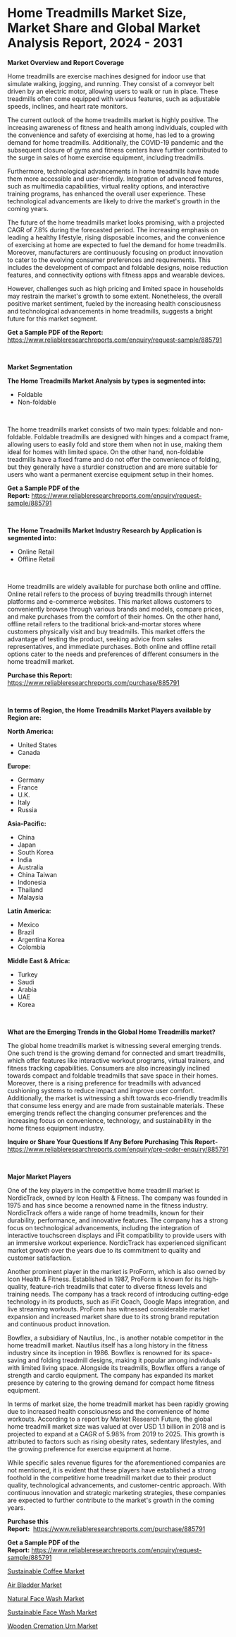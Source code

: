 <p><h1>Home Treadmills Market Size, Market Share and Global Market Analysis Report, 2024 - 2031</h1></p><p><strong>Market Overview and Report Coverage</strong></p>
<p><p>Home treadmills are exercise machines designed for indoor use that simulate walking, jogging, and running. They consist of a conveyor belt driven by an electric motor, allowing users to walk or run in place. These treadmills often come equipped with various features, such as adjustable speeds, inclines, and heart rate monitors.</p><p>The current outlook of the home treadmills market is highly positive. The increasing awareness of fitness and health among individuals, coupled with the convenience and safety of exercising at home, has led to a growing demand for home treadmills. Additionally, the COVID-19 pandemic and the subsequent closure of gyms and fitness centers have further contributed to the surge in sales of home exercise equipment, including treadmills.</p><p>Furthermore, technological advancements in home treadmills have made them more accessible and user-friendly. Integration of advanced features, such as multimedia capabilities, virtual reality options, and interactive training programs, has enhanced the overall user experience. These technological advancements are likely to drive the market's growth in the coming years.</p><p>The future of the home treadmills market looks promising, with a projected CAGR of 7.8% during the forecasted period. The increasing emphasis on leading a healthy lifestyle, rising disposable incomes, and the convenience of exercising at home are expected to fuel the demand for home treadmills. Moreover, manufacturers are continuously focusing on product innovation to cater to the evolving consumer preferences and requirements. This includes the development of compact and foldable designs, noise reduction features, and connectivity options with fitness apps and wearable devices.</p><p>However, challenges such as high pricing and limited space in households may restrain the market's growth to some extent. Nonetheless, the overall positive market sentiment, fueled by the increasing health consciousness and technological advancements in home treadmills, suggests a bright future for this market segment.</p></p>
<p><strong>Get a Sample PDF of the Report:</strong> <a href="https://www.reliableresearchreports.com/enquiry/request-sample/885791">https://www.reliableresearchreports.com/enquiry/request-sample/885791</a></p>
<p>&nbsp;</p>
<p><strong>Market Segmentation</strong></p>
<p><strong>The Home Treadmills Market Analysis by types is segmented into:</strong></p>
<p><ul><li>Foldable</li><li>Non-foldable</li></ul></p>
<p>&nbsp;</p>
<p><p>The home treadmills market consists of two main types: foldable and non-foldable. Foldable treadmills are designed with hinges and a compact frame, allowing users to easily fold and store them when not in use, making them ideal for homes with limited space. On the other hand, non-foldable treadmills have a fixed frame and do not offer the convenience of folding, but they generally have a sturdier construction and are more suitable for users who want a permanent exercise equipment setup in their homes.</p></p>
<p><strong>Get a Sample PDF of the Report:</strong>&nbsp;<a href="https://www.reliableresearchreports.com/enquiry/request-sample/885791">https://www.reliableresearchreports.com/enquiry/request-sample/885791</a></p>
<p>&nbsp;</p>
<p><strong>The Home Treadmills Market Industry Research by Application is segmented into:</strong></p>
<p><ul><li>Online Retail</li><li>Offline Retail</li></ul></p>
<p>&nbsp;</p>
<p><p>Home treadmills are widely available for purchase both online and offline. Online retail refers to the process of buying treadmills through internet platforms and e-commerce websites. This market allows customers to conveniently browse through various brands and models, compare prices, and make purchases from the comfort of their homes. On the other hand, offline retail refers to the traditional brick-and-mortar stores where customers physically visit and buy treadmills. This market offers the advantage of testing the product, seeking advice from sales representatives, and immediate purchases. Both online and offline retail options cater to the needs and preferences of different consumers in the home treadmill market.</p></p>
<p><strong>Purchase this Report:</strong>&nbsp; <a href="https://www.reliableresearchreports.com/purchase/885791">https://www.reliableresearchreports.com/purchase/885791</a></p>
<p>&nbsp;</p>
<p><strong>In terms of Region, the Home Treadmills Market Players available by Region are:</strong></p>
<p>
    <p> <strong> North America: </strong>
        <ul>
            <li>United States</li>
            <li>Canada</li>
        </ul>
        </p> 
    <p> <strong> Europe: </strong>
        <ul>
            <li>Germany</li>
            <li>France</li>
            <li>U.K.</li>
            <li>Italy</li>
            <li>Russia</li>
        </ul>
        </p> 
    <p> <strong> Asia-Pacific: </strong>
        <ul>
            <li>China</li>
            <li>Japan</li>
            <li>South Korea</li>
            <li>India</li>
            <li>Australia</li>
            <li>China Taiwan</li>
            <li>Indonesia</li>
            <li>Thailand</li>
            <li>Malaysia</li>
        </ul>
        </p> 
    <p> <strong> Latin America: </strong>
        <ul>
            <li>Mexico</li>
            <li>Brazil</li>
            <li>Argentina Korea</li>
            <li>Colombia</li>
        </ul>
        </p> 
    <p> <strong> Middle East & Africa: </strong>
        <ul>
            <li>Turkey</li>
            <li>Saudi</li>
            <li>Arabia</li>
            <li>UAE</li>
            <li>Korea</li>
        </ul>
    </p>
    </p>
<p>&nbsp;</p>
<p><strong>What are the Emerging Trends in the Global Home Treadmills market?</strong></p>
<p><p>The global home treadmills market is witnessing several emerging trends. One such trend is the growing demand for connected and smart treadmills, which offer features like interactive workout programs, virtual trainers, and fitness tracking capabilities. Consumers are also increasingly inclined towards compact and foldable treadmills that save space in their homes. Moreover, there is a rising preference for treadmills with advanced cushioning systems to reduce impact and improve user comfort. Additionally, the market is witnessing a shift towards eco-friendly treadmills that consume less energy and are made from sustainable materials. These emerging trends reflect the changing consumer preferences and the increasing focus on convenience, technology, and sustainability in the home fitness equipment industry.</p></p>
<p><strong>Inquire or Share Your Questions If Any Before Purchasing This Report</strong>- <a href="https://www.reliableresearchreports.com/enquiry/pre-order-enquiry/885791">https://www.reliableresearchreports.com/enquiry/pre-order-enquiry/885791</a></p>
<p>&nbsp;</p>
<p><strong>Major Market Players</strong></p>
<p><p>One of the key players in the competitive home treadmill market is NordicTrack, owned by Icon Health & Fitness. The company was founded in 1975 and has since become a renowned name in the fitness industry. NordicTrack offers a wide range of home treadmills, known for their durability, performance, and innovative features. The company has a strong focus on technological advancements, including the integration of interactive touchscreen displays and iFit compatibility to provide users with an immersive workout experience. NordicTrack has experienced significant market growth over the years due to its commitment to quality and customer satisfaction.</p><p>Another prominent player in the market is ProForm, which is also owned by Icon Health & Fitness. Established in 1987, ProForm is known for its high-quality, feature-rich treadmills that cater to diverse fitness levels and training needs. The company has a track record of introducing cutting-edge technology in its products, such as iFit Coach, Google Maps integration, and live streaming workouts. ProForm has witnessed considerable market expansion and increased market share due to its strong brand reputation and continuous product innovation.</p><p>Bowflex, a subsidiary of Nautilus, Inc., is another notable competitor in the home treadmill market. Nautilus itself has a long history in the fitness industry since its inception in 1986. Bowflex is renowned for its space-saving and folding treadmill designs, making it popular among individuals with limited living space. Alongside its treadmills, Bowflex offers a range of strength and cardio equipment. The company has expanded its market presence by catering to the growing demand for compact home fitness equipment.</p><p>In terms of market size, the home treadmill market has been rapidly growing due to increased health consciousness and the convenience of home workouts. According to a report by Market Research Future, the global home treadmill market size was valued at over USD 1.1 billion in 2018 and is projected to expand at a CAGR of 5.98% from 2019 to 2025. This growth is attributed to factors such as rising obesity rates, sedentary lifestyles, and the growing preference for exercise equipment at home.</p><p>While specific sales revenue figures for the aforementioned companies are not mentioned, it is evident that these players have established a strong foothold in the competitive home treadmill market due to their product quality, technological advancements, and customer-centric approach. With continuous innovation and strategic marketing strategies, these companies are expected to further contribute to the market's growth in the coming years.</p></p>
<p><strong>Purchase this Report:</strong>&nbsp;&nbsp;<a href="https://www.reliableresearchreports.com/purchase/885791">https://www.reliableresearchreports.com/purchase/885791</a></p>
<p></p>
<p><strong>Get a Sample PDF of the Report:</strong>&nbsp;<a href="https://www.reliableresearchreports.com/enquiry/request-sample/885791">https://www.reliableresearchreports.com/enquiry/request-sample/885791</a></p>
<p><p><a href="https://github.com/dzharov81/Market-Research-Report-List-2/blob/main/sustainable-coffee-market.md">Sustainable Coffee Market</a></p><p><a href="https://github.com/scarol104/Market-Research-Report-List-2/blob/main/air-bladder-market.md">Air Bladder Market</a></p><p><a href="https://github.com/gshchiplitsov/Market-Research-Report-List-2/blob/main/natural-face-wash-market.md">Natural Face Wash Market</a></p><p><a href="https://github.com/ambrozg/Market-Research-Report-List-2/blob/main/sustainable-face-wash-market.md">Sustainable Face Wash Market</a></p><p><a href="https://github.com/deliacustodio40/Market-Research-Report-List-2/blob/main/wooden-cremation-urn-market.md">Wooden Cremation Urn Market</a></p></p>